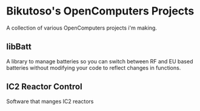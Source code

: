 # Bikutoso's OpenComputers Projects
A collection of various OpenComputers projects i'm making.

## libBatt
A library to manage batteries so you can switch between RF and EU based batteries without modifying your code to reflect changes in functions.
## IC2 Reactor Control
Software that manges IC2 reactors
